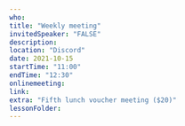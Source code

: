 ```yaml
---
who: 
title: "Weekly meeting"
invitedSpeaker: "FALSE"
description: 
location: "Discord"
date: 2021-10-15
startTime: "11:00"
endTime: "12:30"
onlinemeeting: 
link: 
extra: "Fifth lunch voucher meeting ($20)"
lessonFolder: 
---
```

